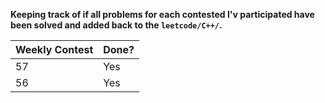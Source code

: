 **Keeping track of if all problems for each contested I'v participated
have been solved and added back to the `leetcode/C++/`.**

Weekly Contest | Done?
-------------- | -----
57             | Yes
56             | Yes
